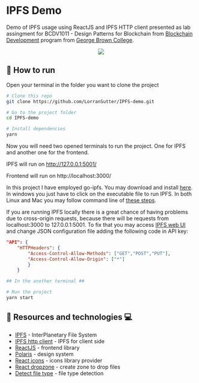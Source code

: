 # IPFS Demo

Demo of IPFS usage using ReactJS and IPFS HTTP client presented as lab assingment for BCDV1011 - Design Patterns for Blockchain from <a href='https://www.georgebrown.ca/programs/blockchain-development-program-t175/'>Blockchain Development</a> program from <a href='https://www.georgebrown.ca'>George Brown College</a>.

<p align="center">

<img src="https://res.cloudinary.com/lorransutter/image/upload/v1592062309/IPFS_Demo.gif" max-height="400">

</p>

## :runner: How to run

Open your terminal in the folder you want to clone the project

```sh
# Clone this repo
git clone https://github.com/LorranSutter/IPFS-demo.git

# Go to the project folder
cd IPFS-demo

# Install dependencies
yarn
```

Now you will need two opened terminals to run the project. One for IPFS and another one for the frontend.

IPFS will run on http://127.0.0.1:5001/

Frontend will run on http://localhost:3000/

In this project I have employed go-ipfs. You may download and install [here](https://dist.ipfs.io/#go-ipfs). In windows you just have to click on the executable file to run IPFS. In both Linux and Mac you may follow command line of [these steps](https://docs.ipfs.io/how-to/command-line-quick-start/#install-ipfs).

If you are running IPFS locally there is a great chance of having problems due to cross-origin requests, because there will be requests from localhost:3000 to 127.0.0.1:5001. To fix that you may access [IPFS web UI](http://127.0.0.1:5001/webui) and change JSON configuration file adding the following code in API key:

```json
"API": {
	"HTTPHeaders": {
		"Access-Control-Allow-Methods": ["GET","POST","PUT"],
		"Access-Control-Allow-Origin": ["*"]
		}
	}
```

```sh
## In the another terminal ##

# Run the project
yarn start
```

## :book: Resources and technologies :computer:

- [IPFS](https://ipfs.io/) - InterPlanetary File System
- [IPFS http client](https://www.npmjs.com/package/ipfs-http-client) - IPFS for client side
- [ReactJS](https://reactjs.org/) - frontend library
- [Polaris](https://polaris.shopify.com/) - design system
- [React icons](https://www.npmjs.com/package/react-icons) - icons library provider
- [React dropzone](https://react-dropzone.js.org/) - create zone to drop files
- [Detect file type](https://www.npmjs.com/package/detect-file-type) - file type detection